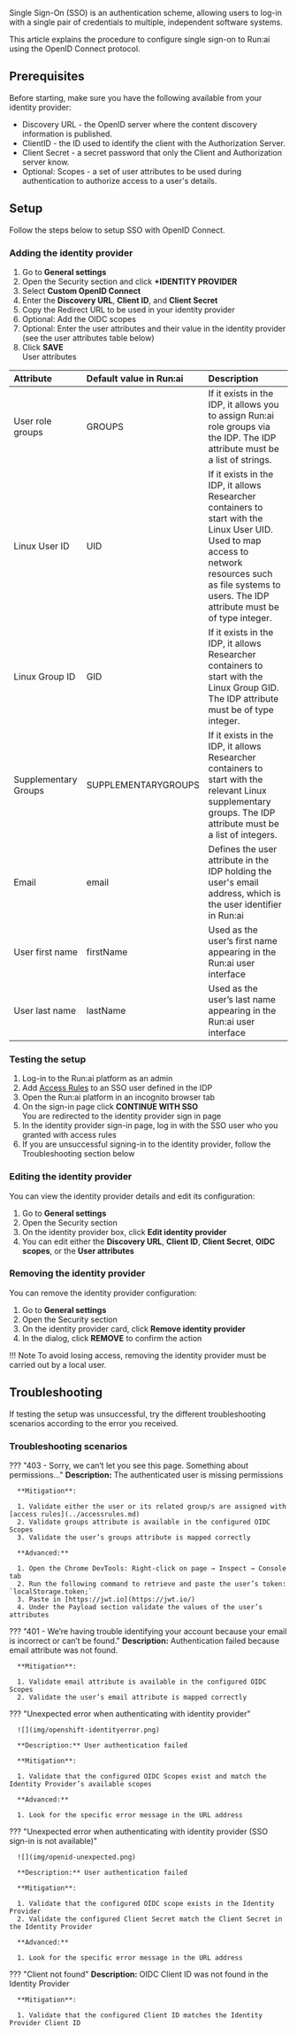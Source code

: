 Single Sign-On (SSO) is an authentication scheme, allowing users to log-in with a single pair of credentials to multiple, independent software systems.

This article explains the procedure to configure single sign-on to Run:ai using the OpenID Connect protocol.

## Prerequisites

Before starting, make sure you have the following available from your identity provider:

* Discovery URL - the OpenID server where the content discovery information is published.  
* ClientID - the ID used to identify the client with the Authorization Server.  
* Client Secret - a secret password that only the Client and Authorization server know.  
* Optional: Scopes - a set of user attributes to be used during authentication to authorize access to a user's details.

## Setup

Follow the steps below to setup SSO with OpenID Connect.

### Adding the identity provider

1. Go to **General settings** 
2. Open the Security section and click **+IDENTITY PROVIDER**  
3. Select **Custom OpenID Connect**  
4. Enter the **Discovery URL**, **Client ID**, and **Client Secret**  
5. Copy the Redirect URL to be used in your identity provider  
6. Optional: Add the OIDC scopes  
7. Optional: Enter the user attributes and their value in the identity provider (see the user attributes table below)  
8. Click **SAVE**  
   User attributes

| Attribute | Default value in Run:ai | Description |
| :---- | :---- | :---- |
| User role groups | GROUPS | If it exists in the IDP, it allows you to assign Run:ai role groups via the IDP. The IDP attribute must be a list of strings. |
| Linux User ID | UID | If it exists in the IDP, it allows Researcher containers to start with the Linux User UID. Used to map access to network resources such as file systems to users. The IDP attribute must be of type integer. |
| Linux Group ID | GID | If it exists in the IDP, it allows Researcher containers to start with the Linux Group GID. The IDP attribute must be of type integer. |
| Supplementary Groups | SUPPLEMENTARYGROUPS | If it exists in the IDP, it allows Researcher containers to start with the relevant Linux supplementary groups. The IDP attribute must be a list of integers. |
| Email | email | Defines the user attribute in the IDP holding the user's email address, which is the user identifier in Run:ai |
| User first name | firstName | Used as the user’s first name appearing in the Run:ai user interface |
| User last name | lastName | Used as the user’s last name appearing in the Run:ai user interface |

### Testing the setup

1. Log-in to the Run:ai platform as an admin  
2. Add [Access Rules](../accessrules.md) to an SSO user defined in the IDP  
3. Open the Run:ai platform in an incognito browser tab  
4. On the sign-in page click **CONTINUE WITH SSO**  
   You are redirected to the identity provider sign in page  
5. In the identity provider sign-in page, log in with the SSO user who you granted with access rules  
6. If you are unsuccessful signing-in to the identity provider, follow the Troubleshooting section below

### Editing the identity provider

You can view the identity provider details and edit its configuration:

1. Go to **General settings**  
2. Open the Security section  
3. On the identity provider box, click **Edit identity provider**  
4. You can edit either the **Discovery URL**, **Client ID**, **Client Secret**, **OIDC scopes**, or the **User attributes**

### Removing the identity provider

You can remove the identity provider configuration:

1. Go to **General settings**  
2. Open the Security section  
3. On the identity provider card, click **Remove identity provider**  
4. In the dialog, click **REMOVE** to confirm the action

!!! Note
      To avoid losing access, removing the identity provider must be carried out by a local user.

## Troubleshooting

If testing the setup was unsuccessful, try the different troubleshooting scenarios according to the error you received.

### Troubleshooting scenarios

??? "403 - Sorry, we can’t let you see this page. Something about permissions…"
      **Description:** The authenticated user is missing permissions

      **Mitigation**:

      1. Validate either the user or its related group/s are assigned with [access rules](../accessrules.md) 
      2. Validate groups attribute is available in the configured OIDC Scopes  
      3. Validate the user’s groups attribute is mapped correctly

      **Advanced:**

      1. Open the Chrome DevTools: Right-click on page → Inspect → Console tab  
      2. Run the following command to retrieve and paste the user’s token: `localStorage.token;`  
      3. Paste in [https://jwt.io](https://jwt.io/)  
      4. Under the Payload section validate the values of the user’s attributes

??? "401 - We’re having trouble identifying your account because your email is incorrect or can’t be found."
      **Description:** Authentication failed because email attribute was not found.

      **Mitigation**:

      1. Validate email attribute is available in the configured OIDC Scopes  
      2. Validate the user’s email attribute is mapped correctly

??? "Unexpected error when authenticating with identity provider"

      ![](img/openshift-identityerror.png)

      **Description:** User authentication failed

      **Mitigation**:

      1. Validate that the configured OIDC Scopes exist and match the Identity Provider’s available scopes

      **Advanced:**

      1. Look for the specific error message in the URL address

??? "Unexpected error when authenticating with identity provider (SSO sign-in is not available)"

      ![](img/openid-unexpected.png)

      **Description:** User authentication failed

      **Mitigation**:

      1. Validate that the configured OIDC scope exists in the Identity Provider  
      2. Validate the configured Client Secret match the Client Secret in the Identity Provider

      **Advanced:**

      1. Look for the specific error message in the URL address

??? "Client not found"
      **Description:** OIDC Client ID was not found in the Identity Provider

      **Mitigation**:

      1. Validate that the configured Client ID matches the Identity Provider Client ID  
         





